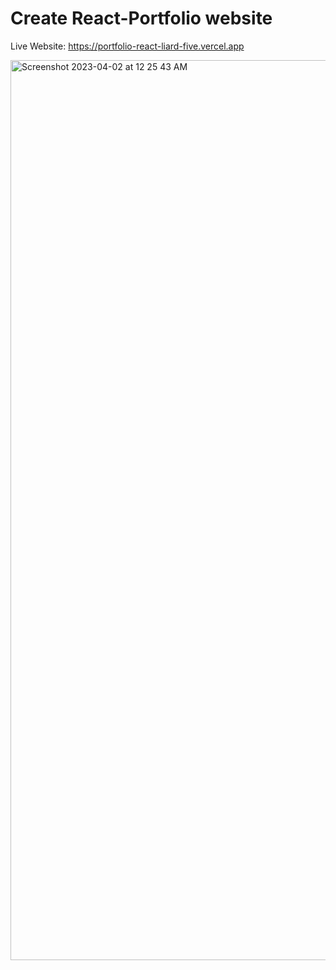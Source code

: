 # Create React-Portfolio website 

Live Website: https://portfolio-react-liard-five.vercel.app

<img width="1440" alt="Screenshot 2023-04-02 at 12 25 43 AM" src="https://user-images.githubusercontent.com/127772255/229309235-4669fb8c-c3d5-4880-ac9f-8777f7ea25fc.png">
